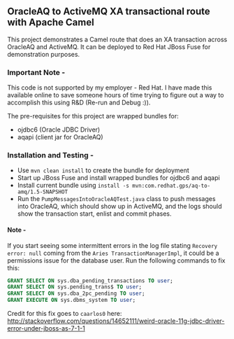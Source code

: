 ## OracleAQ to ActiveMQ XA transactional route with Apache Camel
 This project demonstrates a Camel route that does an XA transaction across OracleAQ and ActiveMQ. It can be deployed to Red Hat JBoss Fuse for demonstration purposes.

### Important Note -
This code is not supported by my employer - Red Hat. I have made this available online to save someone hours of time trying to figure out a way to accomplish this using R&D (Re-run and Debug :)).

 The pre-requisites for this project are wrapped bundles for:

* ojdbc6 (Oracle JDBC Driver)
* aqapi (client jar for OracleAQ)

### Installation and Testing -

 * Use `mvn clean install` to create the bundle for deployment
 * Start up JBoss Fuse and install wrapped bundles for ojdbc6 and aqapi
 * Install current bundle using `install -s mvn:com.redhat.gps/aq-to-amq/1.5-SNAPSHOT`
 * Run the `PumpMessagesIntoOracleAQTest.java` class to push messages into OracleAQ, which should show up in ActiveMQ, and the logs should show the transaction start, enlist and commit phases.

#### Note -
If you start seeing some intermittent errors in the log file stating `Recovery error: null` coming from the `Aries TransactionManagerImpl`, it could be a permissions issue for the database user.
Run the following commands to fix this:

```sql
GRANT SELECT ON sys.dba_pending_transactions TO user;
GRANT SELECT ON sys.pending_trans$ TO user;
GRANT SELECT ON sys.dba_2pc_pending TO user;
GRANT EXECUTE ON sys.dbms_system TO user;  
```
Credit for this fix goes to `caarlos0` here: http://stackoverflow.com/questions/14652111/weird-oracle-11g-jdbc-driver-error-under-jboss-as-7-1-1
